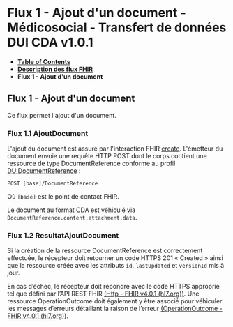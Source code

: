 # Flux 1 - Ajout d'un document - Médicosocial - Transfert de données DUI CDA v1.0.1

* [**Table of Contents**](toc.md)
* [**Description des flux FHIR**](description_flux.md)
* **Flux 1 - Ajout d'un document**

## Flux 1 - Ajout d'un document

Ce flux permet l'ajout d'un document.

### Flux 1.1 AjoutDocument

L'ajout du document est assuré par l'interaction FHIR [create](https://hl7.org/fhir/R4/http.html#create). L'émetteur du document envoie une requête HTTP POST dont le corps contient une ressource de type DocumentReference conforme au profil [DUIDocumentReference](StructureDefinition-tddui-documentreference.md) :

`POST [base]/DocumentReference`

Où `[base]` est le point de contact FHIR.

Le document au format CDA est véhiculé via `DocumentReference.content.attachment.data`.

### Flux 1.2 ResultatAjoutDocument

Si la création de la ressource DocumentReference est correctement effectuée, le récepteur doit retourner un code HTTPS 201 « Created » ainsi que la ressource créée avec les attributs `id`, `lastUpdated` et `versionId` mis à jour.

En cas d’échec, le récepteur doit répondre avec le code HTTPS approprié tel que défini par l’API REST FHIR [(Http - FHIR v4.0.1 (hl7.org))](http://hl7.org/fhir/R4/http.html). Une ressource OperationOutcome doit également y être associé pour véhiculer les messages d’erreurs détaillant la raison de l’erreur [(OperationOutcome - FHIR v4.0.1 (hl7.org))](http://hl7.org/fhir/R4/operationoutcome.html).

